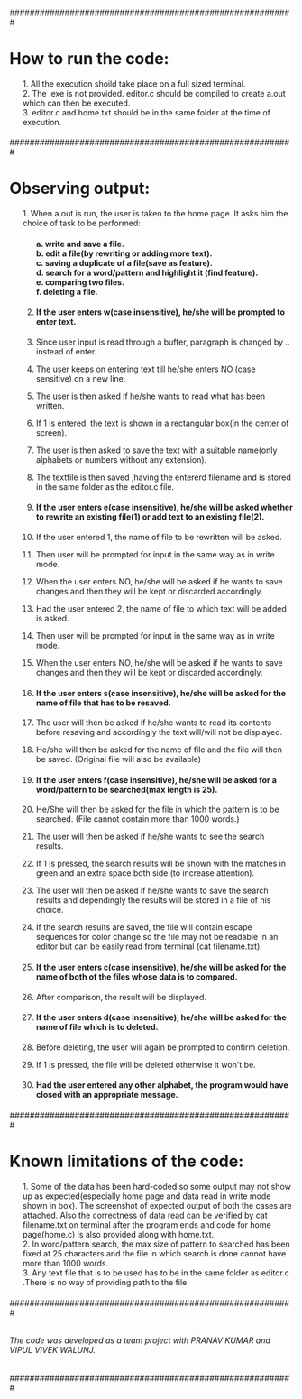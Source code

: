 <h6>#########################################################</h6>
<h1> How to run the code: </h1>
<ol>
1. All the execution shoild take place on a full sized terminal.<br>
2. The .exe is not provided. editor.c should be compiled to create a.out which can then be executed. <br>
3. editor.c and home.txt should be in the same folder at the time of execution.
</ol>
<h6>#########################################################</h6>
<h1> Observing output: </h1>
<ol>
  1. When a.out is run, the user is taken to the home page. It asks him the choice of task to be performed:
<ul>
    <h4>
      a. write and save a file.<br>
      b. edit a file(by rewriting or adding more text).<br>
      c. saving a duplicate of a file(save as feature).<br>
      d. search for a word/pattern and highlight it (find feature).<br>
      e. comparing two files.<br>
      f. deleting a file.<br>
  </h4>
 </ul>  

2. <h4>
    If the user enters w(case insensitive), he/she will be prompted to enter text.
   </h4>
3. Since user input is read through a buffer, paragraph is changed by .. instead of enter.
4. The user keeps on entering text till he/she enters NO (case sensitive) on a new line.
5. The user is then asked if he/she wants to read what has been written.
6. If 1 is entered, the text is shown in a rectangular box(in the center of screen).
7. The user is then asked to save the text with a suitable name(only alphabets or numbers without any extension).
8. The textfile is then saved ,having the entererd filename and is stored in the same folder as the editor.c file.<br>

9. <h4>
      If the user enters e(case insensitive), he/she will be asked whether to rewrite an existing file(1) or add text to an existing file(2).
   </h4>
10. If the user entered 1, the name of file to be rewritten will be asked.
11. Then user will be prompted for input in the same way as in write mode.
12. When the user enters NO, he/she will be asked if he wants to save changes and then they will be kept or discarded accordingly.
13. Had the user entered 2, the name of file to which text will be added is asked.    
14. Then user will be prompted for input in the same way as in write mode.
15. When the user enters NO, he/she will be asked if he wants to save changes and then they will be kept or discarded accordingly.

16. <h4>
      If the user enters s(case insensitive), he/she will be asked for the name of file that has to be resaved.
    </h4>
17. The user will then be asked if he/she wants to read its contents before resaving and accordingly the text will/will not be displayed.
18. He/she will then be asked for the name of file and the file will then be saved. (Original file will also be available)

19. <h4>
      If the user enters f(case insensitive), he/she will be asked for a word/pattern to be searched(max length is 25).
    </h4>
20. He/She will then be asked for the file in which the pattern is to be searched. (File cannot contain more than 1000 words.)
21. The user will then be asked if he/she wants to see the search results.
22. If 1 is pressed, the search results will be shown with the matches in green and an extra space both side (to increase attention).
23. The user will then be asked if he/she wants to save the search results and dependingly the results will be stored in a file of his choice.
24. If the search results are saved, the file will contain escape sequences for color change so the file may not be readable in an editor but can be easily read from terminal (cat filename.txt).

25. <h4>
      If the user enters c(case insensitive), he/she will be asked for the name of both of the files whose data is to compared.
    </h4>
26. After comparison, the result will be displayed.

27. <h4>
      If the user enters d(case insensitive), he/she will be asked for the name of file which is to deleted.
    </h4>
28. Before deleting, the user will again be prompted to confirm deletion.
29. If 1 is pressed, the file will be deleted otherwise it won't be.

30. <h4>
      Had the user entered any other alphabet, the program would have closed with an appropriate message.
    </h4>
</ol>
<h6>#########################################################</h6>
<h1> Known limitations of the code: </h1>
<ol>
  1. Some of the data has been hard-coded so some output may not show up as expected(especially home page and data read in write mode shown in box). The screenshot of expected output of both the cases are attached. Also the correctness of data read can be verified by cat filename.txt on terminal after the program ends and code for home page(home.c) is also provided along with home.txt. <br> 
  2. In word/pattern search, the max size of pattern to searched has been fixed at 25 characters and the file in which search is done cannot have more than 1000 words.<br>
  3. Any text file that is to be used has to be in the same folder as editor.c .There is no way of providing path to the file.<br>
</ol>
<h6>#########################################################</h6>
<h6> The code was developed as a team project with PRANAV KUMAR and VIPUL VIVEK WALUNJ. </h6>
<h6>#########################################################</h6>
